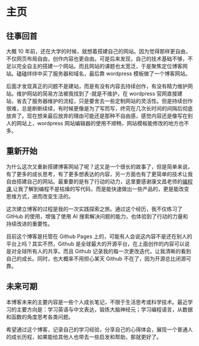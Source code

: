 # 主页

## 往事回首

大概 10 年前，还在大学的时候，就想着搭建自己的网站。因为觉得那样更自由，不仅网页布局自由，创作内容也更自由。可是后来发现，自己的技术基础不够，不足以完全自主的搭建一个网站。而且网站的课题也太宽泛，于是聚焦定位博客网站。磕磕绊绊中买了服务器和域名，最后靠 wordpress 模板做了一个博客网站。

后面才发现真正的问题不是建站，而是有没有内容去持续创作，有没有精力维护网站。维护网站的简易方法被我找到了-就是不维护，在 wordpress 官网直接建站，省去了服务器维护的流程，只是要舍去一些定制网站的灵活性。但是持续创作很难，总是断断续续，有时候更像是为了写而写，终究在几次长时间的间隔后彻底放弃了。现在想来最后放弃的理由可能还是那种不自由感，感觉内容还是像写在别人的网站上，wordpress 网站编辑器的使用不顺畅，网站模板能修改的地方也不多。

## 重新开始

为什么这次又重新搭建博客网站了呢？这又是一个很长的故事了，但是简单来说，有了更多的成长思考，有了更多想表达的内容，另一方面也有了更简单的技术让我自由搭建自己的网站。最重要的是有了行动的动力，这里要感谢康文昌老师的[编程课](https://www.bilibili.com/video/BV1eF411x7g5/?share_source=copy_web&vd_source=c62255e5e454c60979d50122c5cb0a46),让我了解到编程不是枯燥的写代码，而是能快速做出一些产品的，更是能改变思维方式，进而改变生活的。

这次建立博客的过程是我的一次实践探索之旅。通过这个经历，我不仅练习了 GitHub 的使用，增强了使用 AI 搜索解决问题的能力，也体验到了行动的力量和持续改进的重要性。

目前这个博客是托管在 Github Pages 上的，可能有人会说这内容不是还在别人的平台上吗？其实不然，Github 是全球最大的开源平台，在上面创作的内容可以说是对全球所有人的共享。而且 Github 记录我的每一次更改迭代，让我清晰的看到自己的成长。同时，也大概率不用担心某天 Github 不在了，因为开源总比闭源可靠。

## 未来可期

本博客未来的主要内容是一些个人成长笔记，不限于生活思考或科学技术。最近学习的主要方向是：学习英语与中文表达，锻炼大脑神经元；学习编程语言，从数据和函数的角度思考各类问题。

希望通过这个博客，记录自己的学习经验，分享自己的心得体会，展现一个普通人的成长历程，如果能给其他人也带去一些启发和帮助，那就更好了。
